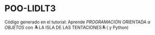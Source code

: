 # POO-LIDLT3
Código generado en el tutorial: Aprende *PROGRAMACIÓN ORIENTADA a OBJETOS* con 🏝️LA ISLA DE LAS TENTACIONES🏝️( y Python) 
